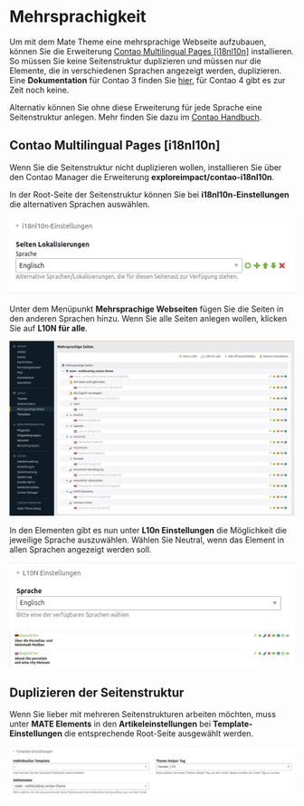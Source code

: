 
# Mehrsprachigkeit

Um mit dem Mate Theme eine mehrsprachige Webseite aufzubauen, können Sie die Erweiterung [Contao Multilingual Pages [i18nl10n]](https://github.com/exploreimpact/contao-i18nl10n) installieren. So müssen Sie keine Seitenstruktur duplizieren und müssen nur die Elemente, die in verschiedenen Sprachen angezeigt werden, duplizieren. Eine **Dokumentation** für Contao 3 finden Sie [hier](https://github.com/exploreimpact/contao-i18nl10n/wiki), für Contao 4 gibt es zur Zeit noch keine.

Alternativ können Sie ohne diese Erweiterung für jede Sprache eine Seitenstruktur anlegen. Mehr finden Sie dazu im [Contao Handbuch](http://www.contao-handbuch.de/mehrsprachige-webseiten.html).

## Contao Multilingual Pages [i18nl10n]

Wenn Sie die Seitenstruktur nicht duplizieren wollen, installieren Sie über den Contao Manager die Erweiterung **exploreimpact/contao-i18nl10n**.

In der Root-Seite der Seitenstruktur können Sie bei **i18nl10n-Einstellungen** die alternativen Sprachen auswählen.

<img src="../_images/mate-theme/mehrsprachigkeit/i18nl10n_seitenstruktur_einstellungen.png">

Unter dem Menüpunkt **Mehrsprachige Webseiten** fügen Sie die Seiten in den anderen Sprachen hinzu. Wenn Sie alle Seiten anlegen wollen, klicken Sie auf **L10N für alle**.

<img src="../_images/mate-theme/mehrsprachigkeit/i18nl10n_mehrsprachige_seiten.png">

In den Elementen gibt es nun unter **L10n Einstellungen** die Möglichkeit die jeweilige Sprache auszuwählen. Wählen Sie Neutral, wenn das Element in allen Sprachen angezeigt werden soll.

<img src="../_images/mate-theme/mehrsprachigkeit/i18nl10n_elemente_einstellungen.png">

<img src="../_images/mate-theme/mehrsprachigkeit/i18nl10n_elemente.png">

## Duplizieren der Seitenstruktur

Wenn Sie lieber mit mehreren Seitenstrukturen arbeiten möchten, muss unter **MATE Elements** in den **Artikeleinstellungen** bei **Template-Einstellungen** die entsprechende Root-Seite ausgewählt werden.

<img src="../_images/mate-theme/mehrsprachigkeit/mate_elements_seitenname.png">